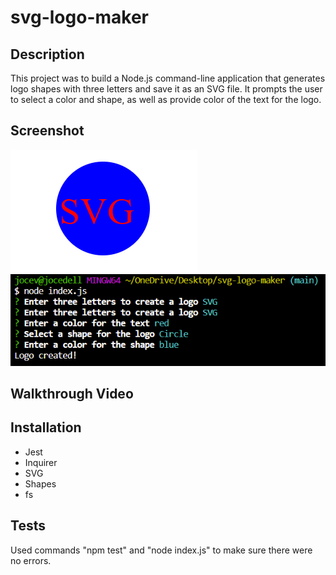 # svg-logo-maker

## Description
This project was to build a Node.js command-line application that generates logo shapes with three letters and save it as an SVG file. It prompts the user to select a color and shape, as well as provide color of the text for the logo.

## Screenshot
![alt text](svg.png)
![alt text](node-command.png)

## Walkthrough Video

## Installation
- Jest
- Inquirer
- SVG
- Shapes
- fs

## Tests
Used commands "npm test" and "node index.js" to make sure there were no errors.